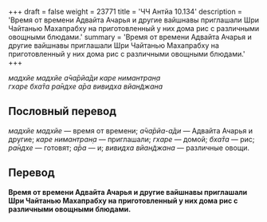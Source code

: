 +++
draft = false
weight = 23771
title = 'ЧЧ Антйа 10.134'
description = 'Время от времени Адвайта Ачарья и другие вайшнавы приглашали Шри Чайтанью Махапрабху на приготовленный у них дома рис с различными овощными блюдами.'
summary = 'Время от времени Адвайта Ачарья и другие вайшнавы приглашали Шри Чайтанью Махапрабху на приготовленный у них дома рис с различными овощными блюдами.'
+++

_мадхйе мадхйе а̄ча̄рйа̄ди каре нимантран̣а  
гхаре бха̄та ра̄ндхе а̄ра вивидха вйан̃джана_

## Пословный перевод

_мадхйе_ _мадхйе_ — время от времени; _а̄ча̄рйа_\-_а̄ди_ — Адвайта Ачарья и другие; _каре_ _нимантран̣а_ — приглашали; _гхаре_ — домой; _бха̄та_ — рис; _ра̄ндхе_ — готовят; _а̄ра_ — и; _вивидха_ _вйан̃джана_ — различные овощи.

## Перевод

**Время от времени Адвайта Ачарья и другие вайшнавы приглашали Шри Чайтанью Махапрабху на приготовленный у них дома рис с различными овощными блюдами.**
